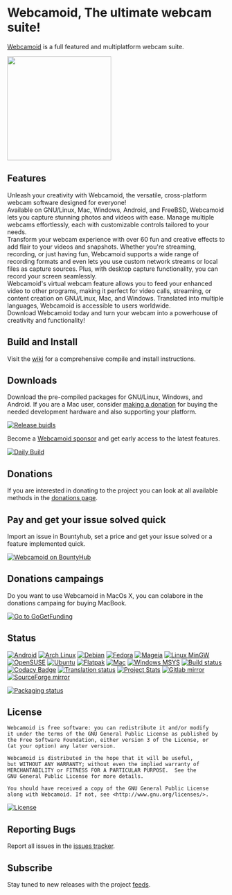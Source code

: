# Webcamoid, The ultimate webcam suite! #

[Webcamoid](https://webcamoid.github.io/) is a full featured and multiplatform webcam suite.

<a target="_blank" href="https://webcamoid.github.io/"><img src="https://webcamoid.github.io/theme/images/screenshots/Main.webp" style="height: 240px;" /></a>

## Features ##

Unleash your creativity with Webcamoid, the versatile, cross-platform webcam software designed for everyone!  
Available on GNU/Linux, Mac, Windows, Android, and FreeBSD, Webcamoid lets you capture stunning photos and videos with ease. Manage multiple webcams effortlessly, each with customizable controls tailored to your needs.  
Transform your webcam experience with over 60 fun and creative effects to add flair to your videos and snapshots. Whether you're streaming, recording, or just having fun, Webcamoid supports a wide range of recording formats and even lets you use custom network streams or local files as capture sources. Plus, with desktop capture functionality, you can record your screen seamlessly.  
Webcamoid's virtual webcam feature allows you to feed your enhanced video to other programs, making it perfect for video calls, streaming, or content creation on GNU/Linux, Mac, and Windows. Translated into multiple languages, Webcamoid is accessible to users worldwide.  
Download Webcamoid today and turn your webcam into a powerhouse of creativity and functionality!

## Build and Install ##

Visit the [wiki](https://github.com/webcamoid/webcamoid/wiki) for a comprehensive compile and install instructions.

## Downloads ##

Download the pre-compiled packages for GNU/Linux, Windows, and Android.
If you are a Mac user, consider [making a donation](http://webcamoid.github.io/donations) for buying the needed development hardware and also supporting your platform.

[![Release buidls](http://webcamoid.github.io/theme/images/DownloadButtons/BinaryPackagesButton.png)](https://payhip.com/Webcamoid)

Become a [Webcamoid sponsor](https://github.com/sponsors/hipersayanX) and get early access to the latest features.

[![Daily Build](http://webcamoid.github.io/theme/images/DownloadButtons/DailyBuildButton.png)](https://github.com/sponsors/hipersayanX)

## Donations ##

If you are interested in donating to the project you can look at all available methods in the [donations page](https://webcamoid.github.io/donations).

## Pay and get your issue solved quick ##

Import an issue in Bountyhub, set a price and get your issue solved or a feature implemented quick.

[![Webcamoid on BountyHub](https://img.shields.io/badge/Webcamoid-on%20BountyHub-yellow)](https://bountyhub.dev/bounties?repo=webcamoid/webcamoid)

## Donations campaings ##

Do you want to use Webcamoid in MacOs X, you can colabore in the donations campaing for buying MacBook.

[![Go to GoGetFunding](https://img.shields.io/badge/campaign-GoGetFunding-blue?style=for-the-badge)](https://gogetfunding.com/buying-a-macbook-for-webcamoid-macos-development/)

## Status ##

[![Android](https://github.com/webcamoid/webcamoid/actions/workflows/android.yml/badge.svg)](https://github.com/webcamoid/webcamoid/actions/workflows/android.yml)
[![Arch Linux](https://github.com/webcamoid/webcamoid/actions/workflows/linux-arch.yml/badge.svg)](https://github.com/webcamoid/webcamoid/actions/workflows/linux-arch.yml)
[![Debian](https://github.com/webcamoid/webcamoid/actions/workflows/linux-debian.yml/badge.svg)](https://github.com/webcamoid/webcamoid/actions/workflows/linux-debian.yml)
[![Fedora](https://github.com/webcamoid/webcamoid/actions/workflows/linux-fedora.yml/badge.svg)](https://github.com/webcamoid/webcamoid/actions/workflows/linux-fedora.yml)
[![Mageia](https://github.com/webcamoid/webcamoid/actions/workflows/linux-mageia.yml/badge.svg)](https://github.com/webcamoid/webcamoid/actions/workflows/linux-mageia.yml)
[![Linux MinGW](https://github.com/webcamoid/webcamoid/actions/workflows/linux-mingw.yml/badge.svg)](https://github.com/webcamoid/webcamoid/actions/workflows/linux-mingw.yml)
[![OpenSUSE](https://github.com/webcamoid/webcamoid/actions/workflows/linux-opensuse.yml/badge.svg)](https://github.com/webcamoid/webcamoid/actions/workflows/linux-opensuse.yml)
[![Ubuntu](https://github.com/webcamoid/webcamoid/actions/workflows/linux-ubuntu.yml/badge.svg)](https://github.com/webcamoid/webcamoid/actions/workflows/linux-ubuntu.yml)
[![Flatpak](https://github.com/webcamoid/webcamoid/actions/workflows/flatpak.yml/badge.svg)](https://github.com/webcamoid/webcamoid/actions/workflows/flatpak.yml)
[![Mac](https://github.com/webcamoid/webcamoid/actions/workflows/mac.yml/badge.svg)](https://github.com/webcamoid/webcamoid/actions/workflows/mac.yml)
[![Windows MSYS](https://github.com/webcamoid/webcamoid/actions/workflows/windows-msys.yml/badge.svg)](https://github.com/webcamoid/webcamoid/actions/workflows/windows-msys.yml)
[![Build status](https://api.cirrus-ci.com/github/webcamoid/webcamoid.svg)](https://cirrus-ci.com/github/webcamoid/webcamoid)
[![Codacy Badge](https://app.codacy.com/project/badge/Grade/08a585dc07a14b8bad2bbb39d6628fdd)](https://www.codacy.com/gh/webcamoid/webcamoid/dashboard?utm_source=github.com&amp;utm_medium=referral&amp;utm_content=webcamoid/webcamoid&amp;utm_campaign=Badge_Grade)
[![Translation status](https://hosted.weblate.org/widgets/webcamoid/-/svg-badge.svg)](https://hosted.weblate.org/engage/webcamoid/?utm_source=widget)
[![Project Stats](https://www.openhub.net/p/Webcamoid/widgets/project_thin_badge.gif)](https://www.openhub.net/p/Webcamoid)
[![Gitlab mirror](https://img.shields.io/badge/mirror-Gitlab-007fff.svg)](https://gitlab.com/hipersayanX/webcamoid/)
[![SourceForge mirror](https://img.shields.io/badge/mirror-SourceForge-007fff.svg)](https://sourceforge.net/p/webcamoid/)

[![Packaging status](https://repology.org/badge/vertical-allrepos/webcamoid.svg)](https://repology.org/metapackage/webcamoid)

## License ##

```
Webcamoid is free software: you can redistribute it and/or modify
it under the terms of the GNU General Public License as published by
the Free Software Foundation, either version 3 of the License, or
(at your option) any later version.

Webcamoid is distributed in the hope that it will be useful,
but WITHOUT ANY WARRANTY; without even the implied warranty of
MERCHANTABILITY or FITNESS FOR A PARTICULAR PURPOSE.  See the
GNU General Public License for more details.

You should have received a copy of the GNU General Public License
along with Webcamoid. If not, see <http://www.gnu.org/licenses/>.
```

[![License](https://www.gnu.org/graphics/gplv3-with-text-136x68.png)](https://github.com/webcamoid/webcamoid/blob/master/COPYING)

## Reporting Bugs ##

Report all issues in the [issues tracker](https://github.com/webcamoid/webcamoid/issues).

## Subscribe ##

Stay tuned to new releases with the project [feeds](https://github.com/webcamoid/webcamoid/releases.atom).
